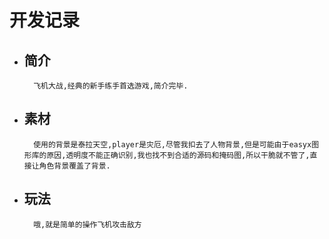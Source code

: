 # 开发记录
- ## 简介
        飞机大战,经典的新手练手首选游戏,简介完毕.
- ## 素材
        使用的背景是泰拉天空,player是灾厄,尽管我扣去了人物背景,但是可能由于easyx图形库的原因,透明度不能正确识别,我也找不到合适的源码和掩码图,所以干脆就不管了,直接让角色背景覆盖了背景.
- ## 玩法
        哦,就是简单的操作飞机攻击敌方
